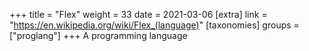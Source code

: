 +++
title = "Flex"
weight = 33
date = 2021-03-06
[extra]
link = "https://en.wikipedia.org/wiki/Flex_(language)"
[taxonomies]
groups = ["proglang"]
+++
A programming language

